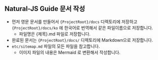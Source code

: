 ## Natural-JS Guide 문서 작성

- 먼저 영문 문서를 만들어서 `{ProjectRoot}/docs` 디렉토리에 저장하고 `{ProjectRoot}/docs/ko` 에 한국어로 번역해서 같은 파일이름으로 저장합니다.
  - 파일명은 {제목}.md 파일로 저장합니다.
- 완료된 문서는 `{ProjectRoot}/docs/` 디렉토리에 Markdown으로 저장합니다.
- `etc/sitemap.md` 파일의 모든 파일을 참고합니다. 
  - 이미지 파일의 내용은 Mermaid 로 변환해서 작성합니다.